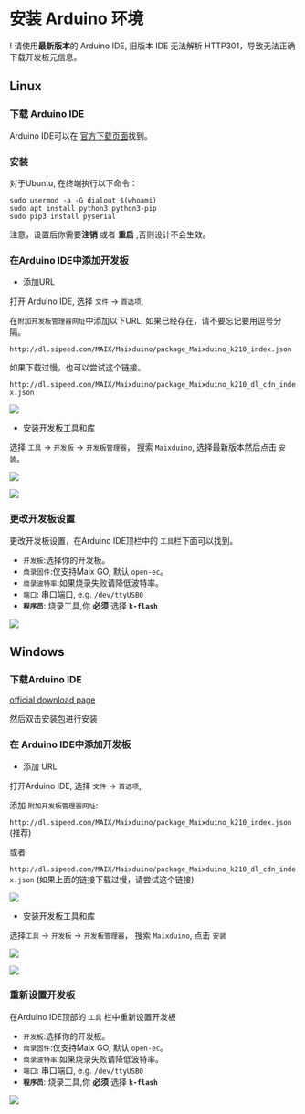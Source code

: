 安装 Arduino 环境
================

! 请使用**最新版本**的 Arduino IDE, 旧版本 IDE 无法解析 HTTP301，导致无法正确下载开发板元信息。 

## Linux

### 下载 Arduino IDE

Arduino IDE可以在 [官方下载页面](https://www.arduino.cc/en/Main/Software)找到。

### 安装

对于Ubuntu, 在终端执行以下命令：

```shell
sudo usermod -a -G dialout $(whoami)
sudo apt install python3 python3-pip
sudo pip3 install pyserial
```

注意，设置后你需要**注销** 或者 **重启** ,否则设计不会生效。
### 在Arduino IDE中添加开发板

* 添加URL

打开 Arduino IDE, 选择 `文件` -> `首选项`, 

在`附加开发板管理器网址`中添加以下URL, 如果已经存在，请不要忘记要用逗号分隔。

`http://dl.sipeed.com/MAIX/Maixduino/package_Maixduino_k210_index.json`

如果下载过慢，也可以尝试这个链接。

`http://dl.sipeed.com/MAIX/Maixduino/package_Maixduino_k210_dl_cdn_index.json`


![](../../assets/arduino_settings.png)

* 安装开发板工具和库

选择 `工具` -> `开发板` -> `开发板管理器`， 搜索 `Maixduino`, 选择最新版本然后点击 `安装`。

![](../../assets/arduino_board.png)

![](../../assets/maixduino_install.png)


### 更改开发板设置

更改开发板设置，在Arduino IDE顶栏中的 `工具`栏下面可以找到。
* `开发板`:选择你的开发板。
* `烧录固件`:仅支持Maix GO, 默认 `open-ec`。
* `烧录波特率`:如果烧录失败请降低波特率。
* `端口`: 串口端口, e.g. `/dev/ttyUSB0`
* **`程序员`**: 烧录工具,你 **必须** 选择 **`k-flash`**

![](../../assets/arduino_board.png)





## Windows



### 下载Arduino IDE

[official download page](https://www.arduino.cc/en/Main/Software)

然后双击安装包进行安装


### 在 Arduino IDE中添加开发板

* 添加 URL

打开Arduino IDE, 选择 `文件` -> `首选项`, 

添加 `附加开发板管理器网址`: 

`http://dl.sipeed.com/MAIX/Maixduino/package_Maixduino_k210_index.json` (推荐)

或者

`http://dl.sipeed.com/MAIX/Maixduino/package_Maixduino_k210_dl_cdn_index.json` (如果上面的链接下载过慢，请尝试这个链接)


![](../../assets/arduino_settings.png)

* 安装开发板工具和库

选择`工具` -> `开发板` -> `开发板管理器`， 搜索 `Maixduino`, 点击 `安装`

![](../../assets/arduino_board.png)

![](../../assets/maixduino_install.png)


### 重新设置开发板

在Arduino IDE顶部的 `工具` 栏中重新设置开发板

* `开发板`:选择你的开发板。
* `烧录固件`:仅支持Maix GO, 默认 `open-ec`。
* `烧录波特率`:如果烧录失败请降低波特率。
* `端口`: 串口端口, e.g. `/dev/ttyUSB0`
* **`程序员`**: 烧录工具,你 **必须** 选择 **`k-flash`**

![](../../assets/arduino_board.png)



